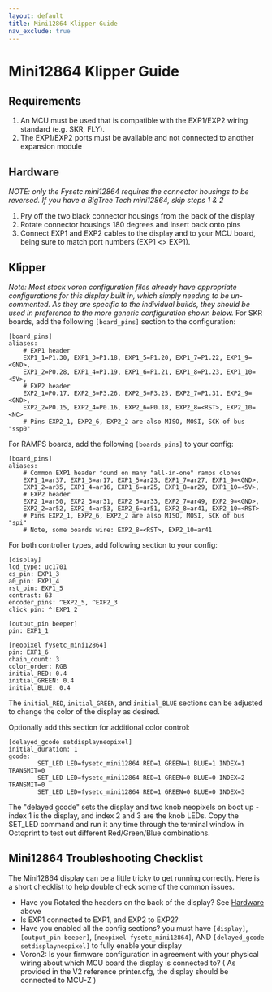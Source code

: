 ```yaml
---
layout: default
title: Mini12864 Klipper Guide
nav_exclude: true
---
```


# Mini12864 Klipper Guide

## Requirements

1. An MCU must be used that is compatible with the EXP1/EXP2 wiring standard (e.g. SKR, FLY).
2. The EXP1/EXP2 ports must be available and not connected to another expansion module

## Hardware
*NOTE: only the Fysetc mini12864 requires the connector housings to be reversed.  If you have a BigTree Tech mini12864, skip steps 1 & 2*
1. Pry off the two black connector housings from the back of the display
2. Rotate connector housings 180 degrees and insert back onto pins
3. Connect EXP1 and EXP2 cables to the display and to your MCU board, being sure to match port numbers (EXP1 <> EXP1).

## Klipper
*Note: Most stock voron configuration files already have appropriate configurations for this display built in, which simply needing to be un-commented.  As they are specific to the individual builds, they should be used in preference to the more generic configuration shown below.*
For SKR boards, add the following `[board_pins]` section to the configuration:

```
[board_pins]
aliases:
    # EXP1 header
    EXP1_1=P1.30, EXP1_3=P1.18, EXP1_5=P1.20, EXP1_7=P1.22, EXP1_9=<GND>,
    EXP1_2=P0.28, EXP1_4=P1.19, EXP1_6=P1.21, EXP1_8=P1.23, EXP1_10=<5V>,
    # EXP2 header
    EXP2_1=P0.17, EXP2_3=P3.26, EXP2_5=P3.25, EXP2_7=P1.31, EXP2_9=<GND>,
    EXP2_2=P0.15, EXP2_4=P0.16, EXP2_6=P0.18, EXP2_8=<RST>, EXP2_10=<NC>
    # Pins EXP2_1, EXP2_6, EXP2_2 are also MISO, MOSI, SCK of bus "ssp0"
```

For RAMPS boards, add the following `[boards_pins]` to your config:

```
[board_pins]
aliases:
    # Common EXP1 header found on many "all-in-one" ramps clones
    EXP1_1=ar37, EXP1_3=ar17, EXP1_5=ar23, EXP1_7=ar27, EXP1_9=<GND>,
    EXP1_2=ar35, EXP1_4=ar16, EXP1_6=ar25, EXP1_8=ar29, EXP1_10=<5V>,
    # EXP2 header
    EXP2_1=ar50, EXP2_3=ar31, EXP2_5=ar33, EXP2_7=ar49, EXP2_9=<GND>,
    EXP2_2=ar52, EXP2_4=ar53, EXP2_6=ar51, EXP2_8=ar41, EXP2_10=<RST>
    # Pins EXP2_1, EXP2_6, EXP2_2 are also MISO, MOSI, SCK of bus "spi"
    # Note, some boards wire: EXP2_8=<RST>, EXP2_10=ar41
```

For both controller types, add following section to your config:

```
[display]
lcd_type: uc1701
cs_pin: EXP1_3
a0_pin: EXP1_4
rst_pin: EXP1_5
contrast: 63
encoder_pins: ^EXP2_5, ^EXP2_3
click_pin: ^!EXP1_2
 
[output_pin beeper]
pin: EXP1_1
 
[neopixel fysetc_mini12864]
pin: EXP1_6
chain_count: 3
color_order: RGB
initial_RED: 0.4
initial_GREEN: 0.4
initial_BLUE: 0.4
```

The `initial_RED`, `initial_GREEN`, and `initial_BLUE` sections can be adjusted to change the color of the display as desired.


Optionally add this section for additional color control:

``` 
[delayed_gcode setdisplayneopixel]
initial_duration: 1
gcode:
        SET_LED LED=fysetc_mini12864 RED=1 GREEN=1 BLUE=1 INDEX=1 TRANSMIT=0
        SET_LED LED=fysetc_mini12864 RED=1 GREEN=0 BLUE=0 INDEX=2 TRANSMIT=0
        SET_LED LED=fysetc_mini12864 RED=1 GREEN=0 BLUE=0 INDEX=3
```

The "delayed gcode" sets the display and two knob neopixels on boot up - index 1 is the display, and index 2 and 3 are the knob LEDs.   Copy the SET_LED command and run it any time through the terminal window in Octoprint to test out different Red/Green/Blue combinations.

## Mini12864 Troubleshooting Checklist
The Mini12864 display can be a little tricky to get running correctly.  Here is a short checklist to help double check some of the common issues.

* Have you Rotated the headers on the back of the display?  See [Hardware](#hardware) above
* Is EXP1 connected to EXP1, and EXP2 to EXP2?
* Have you enabled all the config sections?  you must have `[display]`,  `[output_pin beeper]`, `[neopixel fysetc_mini12864]`, AND `[delayed_gcode setdisplayneopixel]` to fully enable your display
* Voron2: Is your firmware configuration in agreement with your physical wiring about which MCU board the display is connected to?  ( As provided in the V2 reference printer.cfg, the display should be connected to MCU-Z )

